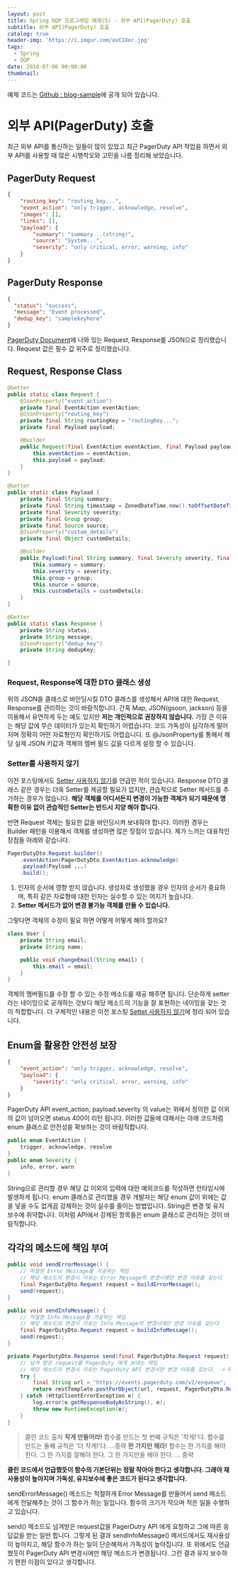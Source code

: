 ```yaml
---
layout: post
title: Spring OOP 프로그래밍 예제(5) - 외부 API(PagerDuty) 호출
subtitle: 외부 API(PagerDuty) 호출
catalog: true
header-img: 'https://i.imgur.com/avC1Xor.jpg'
tags:
  - Spring
  - OOP
date: 2018-07-06 00:00:00
thumbnail:
---
```



예제 코드는 [Github : blog-sample](https://github.com/cheese10yun/blog-sample/tree/master/pagerduty)에 공개 되어 있습니다.


# 외부 API(PagerDuty) 호출
최근 외부 API를 통신하는 일들이 많이 있었고 최근 PagerDuty API 작업을 하면서 외부 API를 사용할 때 많은 시행착오와 고민을 나름 정리해 보았습니다.

## PagerDuty Request
```json
{
    "routing_key": "routing_key...",
    "event_action": "only trigger, acknowledge, resolve",
    "images": [],
    "links": [],
    "payload": {
        "summary": "summary...(string)",
        "source": "System...",
        "severity": "only critical, error, warning, info"
    }
}
```

## PagerDuty Response
```json
{
  "status": "success",
  "message": "Event processed",
  "dedup_key": "samplekeyhere"
}
```

[PagerDuty Document](https://v2.developer.pagerduty.com/docs/send-an-event-events-api-v2)에 나와 있는 Request, Response를 JSON으로 정리했습니다. Request 값은 필수 값 위주로 정리했습니다.


## Request, Response Class

```java
@Getter
public static class Request {
    @JsonProperty("event_action")
    private final EventAction eventAction;
    @JsonProperty("routing_key")
    private final String routingKey = "routingKey...";
    private final Payload payload;

    @Builder
    public Request(final EventAction eventAction, final Payload payload) {
        this.eventAction = eventAction;
        this.payload = payload;
    }
}

@Getter
public static class Payload {
    private final String summary;
    private final String timestamp = ZonedDateTime.now().toOffsetDateTime().format(DateTimeFormatter.ISO_OFFSET_DATE_TIME);
    private final Severity severity;
    private final Group group;
    private final Source source;
    @JsonProperty("custom_details")
    private final Object customDetails;

    @Builder
    public Payload(final String summary, final Severity severity, final Group group, final Source source, final Object customDetails) {
        this.summary = summary;
        this.severity = severity;
        this.group = group;
        this.source = source;
        this.customDetails = customDetails;
    }
}

@Getter
public static class Response {
    private String status;
    private String message;
    @JsonProperty("dedup_key")
    private String dedupKey;

}
```

### Request, Response에 대한 DTO 클래스 생성
위의 JSON을 클래스로 바인딩시킬 DTO 클래스를 생성해서 API에 대한 Request, Response를 관리하는 것이 바람직합니다. 간혹 Map, JSON(gsoon, jackson) 등을 이용해서 유연하게 두는 예도 있지만 **저는 개인적으로 권장하지 않습니다.** 가장 큰 이유는 해당 값에 무슨 데이터가 있는지 확인하기 어렵습니다. 코드 가독성이 심각하게 떨어지며 정확히 어떤 자료형인지 확인하기도 어렵습니다. 또 @JsonProperty를 통해서 해당 실제 JSON 키값과 객체의 멤버 필드 값을 다르게 설정 할 수 있습니다.

### Setter를 사용하지 않기
이전 포스팅에서도 [Setter 사용하지 않기](https://github.com/cheese10yun/spring-jpa-best-practices/blob/master/doc/step-06.md)를 언급한 적이 있습니다. Response DTO 클래스 같은 경우는 더욱 Setter를 제공할 필요가 없지만, 관습적으로 Setter 메서드를 추가하는 경우가 많습니다. **해당 객체를 어디서든지 변경이 가능한 객체가 되기 때문에 명확한 이유 없이 관습적인 Setter는 반드시 지양 해야 합니다.**

반면 Request 객체는 필요한 값을 바인딩시켜 보내줘야 합니다. 이러한 경우는 Builder 패턴을 이용해서 객체를 생성하면 많은 장점이 있습니다. 제가 느끼는 대표적인 장점들 아래와 같습니다.

```java
PagerDutyDto.Request.builder()
    .eventAction(PagerDutyDto.EventAction.acknowledge)
    .payload(Payload ...)
    .build();
```

1. 인자의 순서에 영향 받지 않습니다. 생성자로 생성했을 경우 인자의 순서가 중요하며, 특히 같은 자료형에 대한 인자는 실수할 수 있는 여지가 높습니다.
2. **Setter 메서드가 없어 변경 불가능 객체를 만들 수 있습니다.**

그렇다면 객체의 수정이 필요 하면 어떻게 어떻게 해야 할까요?

```java
class User {
    private String email;
    private String name;

    public void changeEmail(String email) {
        this.email = email;
    }
}
```
객체의 멤버필드를 수정 할 수 있는 수정 메소드를 재공 해주면 됩니다. 단순하게 setter라는 네이밍으로 공개하는 것보다 해당 메소드의 기능을 잘 표현하는 네이밍을 갖는 것이 적합합니다. 더 구체적인 내용은 이전 포스팅 [Settet 사용하지 않기](https://github.com/cheese10yun/spring-jpa-best-practices/blob/master/doc/step-06.md#updatemyaccount-%EB%A9%94%EC%84%9C%EB%93%9C%EB%A5%BC-%EC%9D%B4%EC%9A%A9%ED%95%9C-%EC%97%85%EB%8D%B0%EC%9D%B4%ED%8A%B8)에 정리 되어 있습니다.


## Enum을 활용한 안전성 보장
```json
{
    "event_action": "only trigger, acknowledge, resolve",
    "payload": {
        "severity": "only critical, error, warning, info"
    }
}
```
PagerDuty API event_action, payload.severity 의 value는 위에서 정의한 값 이외의 값이 넘어오면 status 400이 리턴 됩니다. 이러한 값들에 대해서는 아래 코드처럼 enum 클래스로 안전성을 확보하는 것이 바람직합니다.

```java
public enum EventAction {
    trigger, acknowledge, resolve
}
public enum Severity {
    info, error, warn
}
```
String으로 관리할 경우 해당 값 이외의 입력에 대한 예외코드를 작성하면 런타임시에 발생하게 됩니다. enum 클래스로 관리했을 경우 개발자는 해당 enum 값이 외에는 값을 넣을 수도 없게끔 강제하는 것이 실수를 줄이는 방법입니다. String은 변경 및 유지 보수에 취약합니다. 이처럼 API에서 강제된 항목들은 enum 클래스로 관리하는 것이 바람직합니다.

## 각각의 메소드에 책임 부여

```java
public void sendErrorMessage() {
    // 적절한 Error Message를 가공하는 책임
    // 해당 메소드의 변경시 이유는 Error Message의 변경시에만 변경 이유를 갖는다
    final PagerDutyDto.Request request = buildErrorMessage();
    send(request);
}

public void sendInfoMessage() {
    // 적절한 Info Message를 가공하는 책임
    // 해당 메소드의 변경시 이유는 Info Message의 변경시에만 변경 이유를 갖는다
    final PagerDutyDto.Request request = buildInfoMessage();
    send(request);
}

private PagerDutyDto.Response send(final PagerDutyDto.Request request) {
    // 넘겨 받은 request를 PagerDuty 에게 보내는 책임
    // 해당 메소드의 변경시 이유는 PagerDuty API 변경시만 변경 이유를 갖는다. -> Request, Response 변경이 대표적인 예
    try {
        final String url = "https://events.pagerduty.com/v2/enqueue";
        return restTemplate.postForObject(url, request, PagerDutyDto.Response.class);
    } catch (HttpClientErrorException e) {
        log.error(e.getResponseBodyAsString(), e);
        throw new RuntimeException(e);
    }
}
```

>클린 코드 출처
>**작게 만들어라!**
>함수를 만드는 첫 번째 규칙은 '작게!'다. 함수를 만드는 둘째 규칙은 '더 작게!'다. ...중략
>**한 가지만 해라!**
>함수는 한 가지를 해야 한다. 그 한 가지를 잘해야 한다. 그 한 가지만을 해야 한다. ... 중략

**클린 코드에서 언급했듯이 함수의 기본단위는 정말 작아야 한다고 생각합니다. 그래야 재사용성이 높아지며 가독성, 유지보수에 좋은 코드가 된다고 생각합니다.**

sendErrorMessage() 메소드는 적절하게 Error Message를 만들어서 send 메소드에게 전달해주는 것이 그 함수가 하는 일입니다. 함수의 크기가 작으며 적은 일을 수행하고 있습니다.

send() 메소드도 넘겨받은 request값을 PagerDutry API 에게 요청하고 그에 따른 응답값을 받는 일만 합니다. 그렇게 된 결과 sendInfoMessage() 메서드에서도 재사용성이 높아지고, 해당 함수가 하는 일이 단순해져서 가독성이 높아집니다. 또 위에서도 언급했듯이 PagerDuty API 변경시에만 해당 메소드가 변경됩니다. 그런 결과 유지 보수하기 편한 이점이 있다고 생각합니다.



